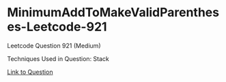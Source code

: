 # MinimumAddToMakeValidParentheses-Leetcode-921

Leetcode Question 921 (Medium)

Techniques Used in Question:
Stack

[Link to Question](https://leetcode.com/problems/minimum-add-to-make-parentheses-valid/)
